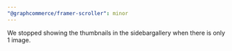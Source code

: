 ```yaml
---
"@graphcommerce/framer-scroller": minor
---
```


We stopped showing the thumbnails in the sidebargallery when there is only 1 image.
